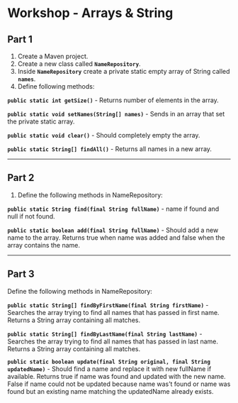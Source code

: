 # Workshop - Arrays & String

## Part 1

1. Create a Maven project.
2. Create a new class called **``NameRepository``**.
3. Inside **`NameRepository`** create a private static empty array of String called **``names``**.
4. Define following methods:

**``public static int getSize()``** - Returns number of elements in the array.

**``public static void setNames(String[] names)``** - Sends in an array that set the private static array.

**``public static void clear()``** - Should completely empty the array.

**``public static String[] findAll()``** - Returns all names in a new array.

---

## Part 2

1. Define the following methods in NameRepository:

**`public static String find(final String fullName)`** - name if found and null if not found.

**`public static boolean add(final String fullName)`** - Should add a new name to the array. Returns true when name was added and false when the array contains the name.

---

## Part 3

Define the following methods in NameRepository:

**`public static String[] findByFirstName(final String firstName)`** - Searches the array trying to find all names that has passed in first name. Returns a String array containing all
matches.

**`public static String[] findByLastName(final String lastName)`** -
Searches the array trying to find all names that has passed in last name. Returns a String array containing all
matches.

**`public static boolean update(final String original, final String updatedName)`** - Should find a name and replace it with new fullName if available. Returns true if name was found and updated with the new name. False if name could not be updated because name was’t found or name was found but an
existing name matching the updatedName already exists.
